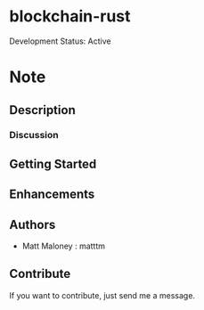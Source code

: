 # blockchain-rust

Development Status: Active

# Note

## Description

### Discussion

## Getting Started

## Enhancements


## Authors

-   Matt Maloney : matttm

## Contribute

If you want to contribute, just send me a message.
